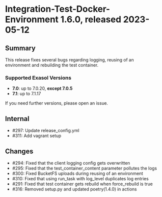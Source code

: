 # Integration-Test-Docker-Environment 1.6.0, released 2023-05-12

## Summary

This release fixes several bugs regarding logging, reusing of an environment and rebuilding the test container.

### Supported Exasol Versions

* **7.0**: up to 7.0.20, **except 7.0.5**
* **7.1**: up to 7.1.17

If you need further versions, please open an issue.

## Internal
 - #297: Update release_config.yml 
 - #311: Add vagrant setup

## Changes

 - #294: Fixed that the client logging config gets overwritten
 - #295: Fixed that the test_container_content parameter pollutes the logs
 - #300: Fixed BucketFS uploads during reusing of an environment
 - #310: Fixed that using run_task with log_level duplicates log entries
 - #291: Fixed that test container gets rebuild when force_rebuild is true
 - #316: Removed setup.py and updated poetry(1.4.0) in actions
